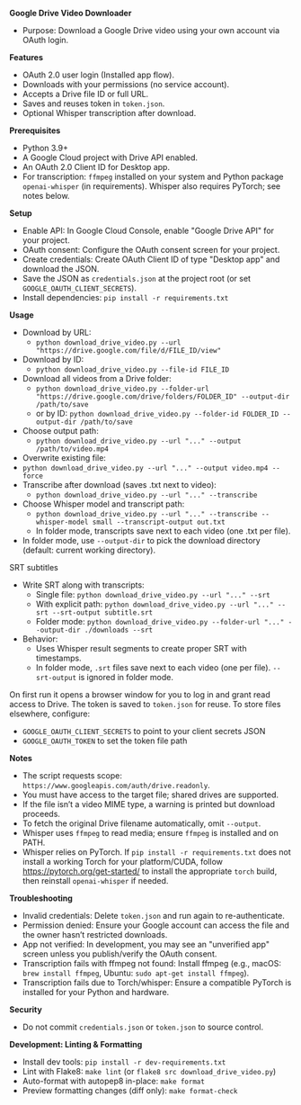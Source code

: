 **Google Drive Video Downloader**
- Purpose: Download a Google Drive video using your own account via OAuth login.

**Features**
- OAuth 2.0 user login (Installed app flow).
- Downloads with your permissions (no service account).
- Accepts a Drive file ID or full URL.
- Saves and reuses token in `token.json`.
 - Optional Whisper transcription after download.

**Prerequisites**
- Python 3.9+
- A Google Cloud project with Drive API enabled.
- An OAuth 2.0 Client ID for Desktop app.
 - For transcription: `ffmpeg` installed on your system and Python package `openai-whisper` (in requirements). Whisper also requires PyTorch; see notes below.

**Setup**
- Enable API: In Google Cloud Console, enable "Google Drive API" for your project.
- OAuth consent: Configure the OAuth consent screen for your project.
- Create credentials: Create OAuth Client ID of type "Desktop app" and download the JSON.
- Save the JSON as `credentials.json` at the project root (or set `GOOGLE_OAUTH_CLIENT_SECRETS`).
- Install dependencies: `pip install -r requirements.txt`

**Usage**
- Download by URL:
  - `python download_drive_video.py --url "https://drive.google.com/file/d/FILE_ID/view"`
- Download by ID:
  - `python download_drive_video.py --file-id FILE_ID`
- Download all videos from a Drive folder:
  - `python download_drive_video.py --folder-url "https://drive.google.com/drive/folders/FOLDER_ID" --output-dir /path/to/save`
  - or by ID: `python download_drive_video.py --folder-id FOLDER_ID --output-dir /path/to/save`
- Choose output path:
  - `python download_drive_video.py --url "..." --output /path/to/video.mp4`
- Overwrite existing file:
- `python download_drive_video.py --url "..." --output video.mp4 --force`
- Transcribe after download (saves .txt next to video):
  - `python download_drive_video.py --url "..." --transcribe`
- Choose Whisper model and transcript path:
  - `python download_drive_video.py --url "..." --transcribe --whisper-model small --transcript-output out.txt`
  - In folder mode, transcripts save next to each video (one .txt per file).
 - In folder mode, use `--output-dir` to pick the download directory (default: current working directory).

SRT subtitles
- Write SRT along with transcripts:
  - Single file: `python download_drive_video.py --url "..." --srt`
  - With explicit path: `python download_drive_video.py --url "..." --srt --srt-output subtitle.srt`
  - Folder mode: `python download_drive_video.py --folder-url "..." --output-dir ./downloads --srt`
- Behavior:
  - Uses Whisper result segments to create proper SRT with timestamps.
  - In folder mode, `.srt` files save next to each video (one per file). `--srt-output` is ignored in folder mode.

On first run it opens a browser window for you to log in and grant read access to Drive. The token is saved to `token.json` for reuse. To store files elsewhere, configure:
- `GOOGLE_OAUTH_CLIENT_SECRETS` to point to your client secrets JSON
- `GOOGLE_OAUTH_TOKEN` to set the token file path

**Notes**
- The script requests scope: `https://www.googleapis.com/auth/drive.readonly`.
- You must have access to the target file; shared drives are supported.
- If the file isn’t a video MIME type, a warning is printed but download proceeds.
- To fetch the original Drive filename automatically, omit `--output`.
 - Whisper uses `ffmpeg` to read media; ensure `ffmpeg` is installed and on PATH.
 - Whisper relies on PyTorch. If `pip install -r requirements.txt` does not install a working Torch for your platform/CUDA, follow https://pytorch.org/get-started/ to install the appropriate `torch` build, then reinstall `openai-whisper` if needed.

**Troubleshooting**
- Invalid credentials: Delete `token.json` and run again to re-authenticate.
- Permission denied: Ensure your Google account can access the file and the owner hasn’t restricted downloads.
- App not verified: In development, you may see an "unverified app" screen unless you publish/verify the OAuth consent.
 - Transcription fails with ffmpeg not found: Install ffmpeg (e.g., macOS: `brew install ffmpeg`, Ubuntu: `sudo apt-get install ffmpeg`).
- Transcription fails due to Torch/whisper: Ensure a compatible PyTorch is installed for your Python and hardware.

**Security**
- Do not commit `credentials.json` or `token.json` to source control.

**Development: Linting & Formatting**
- Install dev tools: `pip install -r dev-requirements.txt`
- Lint with Flake8: `make lint` (or `flake8 src download_drive_video.py`)
- Auto-format with autopep8 in-place: `make format`
- Preview formatting changes (diff only): `make format-check`

